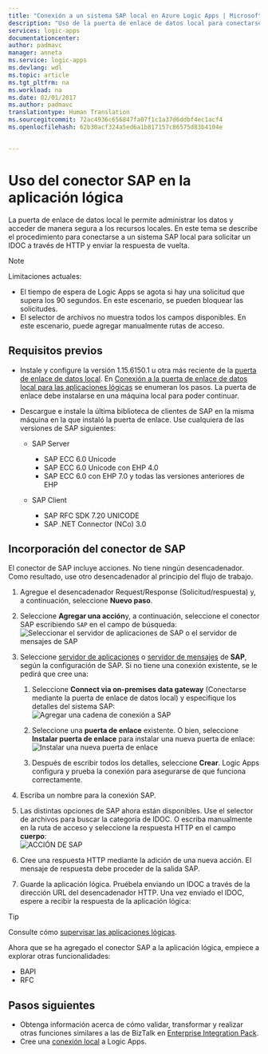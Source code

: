 ```yaml
---
title: "Conexión a un sistema SAP local en Azure Logic Apps | Microsoft Docs"
description: "Uso de la puerta de enlace de datos local para conectarse a un sistema SAP local en el flujo de trabajo de aplicaciones lógicas"
services: logic-apps
documentationcenter: 
author: padmavc
manager: anneta
ms.service: logic-apps
ms.devlang: wdl
ms.topic: article
ms.tgt_pltfrm: na
ms.workload: na
ms.date: 02/01/2017
ms.author: padmavc
translationtype: Human Translation
ms.sourcegitcommit: 72ac4936c656847fa07f1c1a37d6ddbf4ec1acf4
ms.openlocfilehash: 62b30acf324a5ed6a1b817157c86575d83b4104e


---
```

# <a name="use-the-sap-connector-in-your-logic-app"></a>Uso del conector SAP en la aplicación lógica 

La puerta de enlace de datos local le permite administrar los datos y acceder de manera segura a los recursos locales. En este tema se describe el procedimiento para conectarse a un sistema SAP local para solicitar un IDOC a través de HTTP y enviar la respuesta de vuelta.    

 > [!NOTE]
> Limitaciones actuales:
 > - El tiempo de espera de Logic Apps se agota si hay una solicitud que supera los 90 segundos. En este escenario, se pueden bloquear las solicitudes. 
 > - El selector de archivos no muestra todos los campos disponibles. En este escenario, puede agregar manualmente rutas de acceso.

## <a name="prerequisites"></a>Requisitos previos
- Instale y configure la versión 1.15.6150.1 u otra más reciente de la [puerta de enlace de datos local](https://www.microsoft.com/download/details.aspx?id=53127). En [Conexión a la puerta de enlace de datos local para las aplicaciones lógicas](http://aka.ms/logicapps-gateway) se enumeran los pasos. La puerta de enlace debe instalarse en una máquina local para poder continuar.

- Descargue e instale la última biblioteca de clientes de SAP en la misma máquina en la que instaló la puerta de enlace. Use cualquiera de las versiones de SAP siguientes: 
    - SAP Server
        - SAP ECC 6.0 Unicode
        - SAP ECC 6.0 Unicode con EHP 4.0
        - SAP ECC 6.0 con EHP 7.0 y todas las versiones anteriores de EHP
 
    - SAP Client
        - SAP RFC SDK 7.20 UNICODE
        - SAP .NET Connector (NCo) 3.0

## <a name="add-the-sap-connector"></a>Incorporación del conector de SAP

El conector de SAP incluye acciones. No tiene ningún desencadenador. Como resultado, use otro desencadenador al principio del flujo de trabajo. 

1. Agregue el desencadenador Request/Response (Solicitud/respuesta) y, a continuación, seleccione **Nuevo paso**.
2. Seleccione **Agregar una acción**y, a continuación, seleccione el conector SAP escribiendo `SAP` en el campo de búsqueda:    
 ![Seleccionar el servidor de aplicaciones de SAP o el servidor de mensajes de SAP](media/logic-apps-using-sap-connector/picture1.png)

3. Seleccione [servidor de aplicaciones](https://wiki.scn.sap.com/wiki/display/ABAP/ABAP+Application+Server) o [servidor de mensajes](http://help.sap.com/saphelp_nw70/helpdata/en/40/c235c15ab7468bb31599cc759179ef/frameset.htm) de **SAP**, según la configuración de SAP. Si no tiene una conexión existente, se le pedirá que cree una: 
    1. Seleccione **Connect via on-premises data gateway** (Conectarse mediante la puerta de enlace de datos local) y especifique los detalles del sistema SAP:   
 ![Agregar una cadena de conexión a SAP](media/logic-apps-using-sap-connector/picture2.png)  
    2. Seleccione una **puerta de enlace** existente. O bien, seleccione **Instalar puerta de enlace** para instalar una nueva puerta de enlace:    
 ![Instalar una nueva puerta de enlace](media/logic-apps-using-sap-connector/install-gateway.png)
  
    3. Después de escribir todos los detalles, seleccione **Crear**. Logic Apps configura y prueba la conexión para asegurarse de que funciona correctamente.

4. Escriba un nombre para la conexión SAP.

5. Las distintas opciones de SAP ahora están disponibles. Use el selector de archivos para buscar la categoría de IDOC. O escriba manualmente en la ruta de acceso y seleccione la respuesta HTTP en el campo **cuerpo**:     
 ![ACCIÓN DE SAP](media/logic-apps-using-sap-connector/picture3.png)

6. Cree una respuesta HTTP mediante la adición de una nueva acción. El mensaje de respuesta debe proceder de la salida SAP.

7. Guarde la aplicación lógica. Pruébela enviando un IDOC a través de la dirección URL del desencadenador HTTP. Una vez enviado el IDOC, espere a recibir la respuesta de la aplicación lógica:   

  > [!TIP]
  > Consulte cómo [supervisar las aplicaciones lógicas](../logic-apps/logic-apps-monitor-your-logic-apps.md).

Ahora que se ha agregado el conector SAP a la aplicación lógica, empiece a explorar otras funcionalidades:

  - BAPI
  - RFC

## <a name="next-steps"></a>Pasos siguientes
- Obtenga información acerca de cómo validar, transformar y realizar otras funciones similares a las de BizTalk en [Enterprise Integration Pack](../logic-apps/logic-apps-enterprise-integration-overview.md). 
- Cree una [conexión local](../logic-apps/logic-apps-gateway-connection.md) a Logic Apps.



<!--HONumber=Feb17_HO1-->


